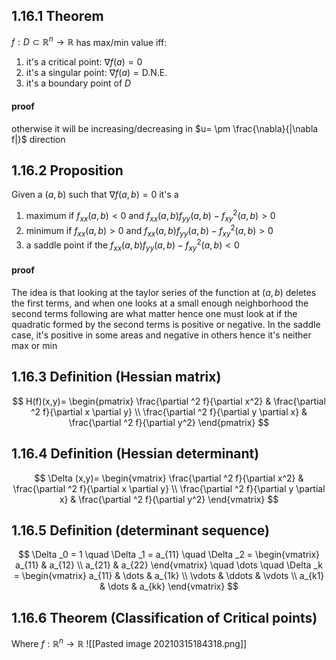 ## 1.16.1 Theorem
$f: D \subset \mathbb{R}^n \rightarrow \mathbb{R}$ has max/min value iff:
1. it's a critical point: $\nabla f(a)=0$
2. it's a singular point: $\nabla f(a) = \text{D.N.E.}$
3. it's a boundary point of $D$

#### proof
otherwise it will be increasing/decreasing in $u= \pm \frac{\nabla}{|\nabla f|}$ direction

## 1.16.2 Proposition
Given a $(a,b)$ such that $\nabla f(a,b)=0$ it's a
1. maximum if $f_{xx}(a,b)<0$ and $f_{xx}(a,b)f_{yy}(a,b)-f_{xy}^2(a,b)>0$
2. minimum if $f_{xx}(a,b)>0$ and $f_{xx}(a,b)f_{yy}(a,b)-f_{xy}^2(a,b)>0$ 
3. a saddle point if the  $f_{xx}(a,b)f_{yy}(a,b)-f_{xy}^2(a,b)<0$ 

#### proof
The idea is that looking at the taylor series of the function at $(a,b)$ deletes the first terms, and when one looks at a small enough neighborhood the second terms following are what matter hence one must look at if the quadratic formed by the second terms is positive or negative.
In the saddle case, it's positive in some areas and negative in others hence it's neither max or min

## 1.16.3 Definition (Hessian matrix)
$$
H(f)(x,y)= \begin{pmatrix}
\frac{\partial ^2 f}{\partial x^2} & \frac{\partial ^2 f}{\partial x \partial y} \\
\frac{\partial ^2 f}{\partial y \partial x} & \frac{\partial ^2 f}{\partial y^2} 
\end{pmatrix}
$$

## 1.16.4 Definition (Hessian determinant)
$$
\Delta (x,y)= \begin{vmatrix}
\frac{\partial ^2 f}{\partial x^2} & \frac{\partial ^2 f}{\partial x \partial y} \\
\frac{\partial ^2 f}{\partial y \partial x} & \frac{\partial ^2 f}{\partial y^2} 
\end{vmatrix}
$$

## 1.16.5 Definition (determinant sequence)
$$
\Delta _0 = 1 \quad 
\Delta _1 = a_{11} \quad 
\Delta _2 = \begin{vmatrix}
a_{11} & a_{12} \\
a_{21} & a_{22} 
\end{vmatrix} \quad \dots \quad
\Delta _k = \begin{vmatrix}
a_{11} & \dots & a_{1k} \\
\vdots & \ddots & \vdots \\
a_{k1} & \dots & a_{kk} 
\end{vmatrix}
$$

## 1.16.6 Theorem (Classification of Critical points)
Where $f: \mathbb{R}^n \rightarrow \mathbb{R}$
![[Pasted image 20210315184318.png]]